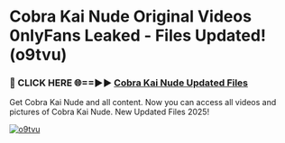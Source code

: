 # Cobra Kai Nude Original Videos 0nlyFans Leaked - Files Updated! (o9tvu)

<h3>🔴 CLICK HERE 🌐==►► <a href="https://tinyurl.com/yc6ubb5a" rel="nofollow">Cobra Kai Nude Updated Files</a></h3>

Get Cobra Kai Nude and all content. Now you can access all videos and pictures of Cobra Kai Nude. New Updated Files 2025!

[![o9tvu](https://i.imgur.com/7eu0CRL.gif)](https://tinyurl.com/yc6ubb5a)
